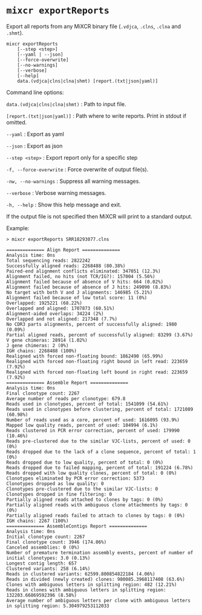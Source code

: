 # `mixcr exportReports`

Export all reports from any MiXCR binary file (`.vdjca`, `.clns`, `.clna` and `.shmt`).

```
mixcr exportReports 
    [--step <step>] 
    [--yaml | --json] 
    [--force-overwrite] 
    [--no-warnings] 
    [--verbose] 
    [--help] 
    data.(vdjca|clns|clna|shmt) [report.(txt|json|yaml)]
```

Command line options:

`data.(vdjca|clns|clna|shmt)`
: Path to input file.

`[report.(txt|json|yaml)]`
: Path where to write reports. Print in stdout if omitted.

`--yaml`
: Export as yaml

`--json`
: Export as json

`--step <step>`
: Export report only for a specific step

`-f, --force-overwrite`
: Force overwrite of output file(s).

`-nw, --no-warnings`
: Suppress all warning messages.

`--verbose`
: Verbose warning messages.

`-h, --help`
: Show this help message and exit.

If the output file is not specified then MiXCR will print to a standard output. 

Example:
```shell
> mixcr exportReports SRR18293077.clns
```
```
============== Align Report ==============
Analysis time: 0ns
Total sequencing reads: 2822242
Successfully aligned reads: 2268488 (80.38%)
Paired-end alignment conflicts eliminated: 347051 (12.3%)
Alignment failed, no hits (not TCR/IG?): 157004 (5.56%)
Alignment failed because of absence of V hits: 664 (0.02%)
Alignment failed because of absence of J hits: 249090 (8.83%)
No target with both V and J alignments: 146985 (5.21%)
Alignment failed because of low total score: 11 (0%)
Overlapped: 1925221 (68.22%)
Overlapped and aligned: 1707873 (60.51%)
Alignment-aided overlaps: 34224 (2%)
Overlapped and not aligned: 217348 (7.7%)
No CDR3 parts alignments, percent of successfully aligned: 1980 (0.09%)
Partial aligned reads, percent of successfully aligned: 83299 (3.67%)
V gene chimeras: 28914 (1.02%)
J gene chimeras: 2 (0%)
IGH chains: 2268488 (100%)
Realigned with forced non-floating bound: 1862490 (65.99%)
Realigned with forced non-floating right bound in left read: 223659 (7.92%)
Realigned with forced non-floating left bound in right read: 223659 (7.92%)
============== Assemble Report ==============
Analysis time: 0ns
Final clonotype count: 2267
Average number of reads per clonotype: 679.8
Reads used in clonotypes, percent of total: 1541099 (54.61%)
Reads used in clonotypes before clustering, percent of total: 1721089 (60.98%)
Number of reads used as a core, percent of used: 1616095 (93.9%)
Mapped low quality reads, percent of used: 104994 (6.1%)
Reads clustered in PCR error correction, percent of used: 179990 (10.46%)
Reads pre-clustered due to the similar VJC-lists, percent of used: 0 (0%)
Reads dropped due to the lack of a clone sequence, percent of total: 1 (0%)
Reads dropped due to low quality, percent of total: 0 (0%)
Reads dropped due to failed mapping, percent of total: 191224 (6.78%)
Reads dropped with low quality clones, percent of total: 0 (0%)
Clonotypes eliminated by PCR error correction: 5373
Clonotypes dropped as low quality: 0
Clonotypes pre-clustered due to the similar VJC-lists: 0
Clonotypes dropped in fine filtering: 0
Partially aligned reads attached to clones by tags: 0 (0%)
Partially aligned reads with ambiguous clone attachments by tags: 0 (0%)
Partially aligned reads failed to attach to clones by tags: 0 (0%)
IGH chains: 2267 (100%)
============== AssembleContigs Report ==============
Analysis time: 0ns
Initial clonotype count: 2267
Final clonotype count: 3946 (174.06%)
Canceled assemblies: 0 (0%)
Number of premature termination assembly events, percent of number of initial clonotypes: 3.0 (0.13%)
Longest contig length: 657
Clustered variants: 258 (6.14%)
Reads in clustered variants: 62599.800854822184 (4.06%)
Reads in divided (newly created) clones: 980085.3968117408 (63.6%)
Clones with ambiguous letters in splitting region: 482 (12.21%)
Reads in clones with ambiguous letters in splitting region: 132203.66869592396 (8.58%)
Average number of ambiguous letters per clone with ambiguous letters in splitting region: 5.304979253112033
```
